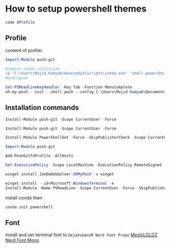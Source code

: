 # How to setup powershell themes
```powershell
code $Profile
```
## Profile
content of profile:
```powershell
Import-Module posh-git

#region conda initialize
(& "C:\Users\Majid.Kamyab\Anaconda3\Scripts\conda.exe" "shell.powershell" "hook") | Out-String | Invoke-Expression
#endregion

Set-PSReadlineKeyHandler -Key Tab -Function MenuComplete
oh-my-posh --init --shell pwsh --config C:\Users\Majid.Kamyab\Documents\agnoster.omp.json | Invoke-Expression
```

## Installation commands
```powershell
Install-Module posh-git -Scope CurrentUser -Force

Install-Module posh-git -Scope CurrentUser -Force

Install-Module PowerShellGet -Force -SkipPublisherCheck -Scope CurrentUser

Import-Module posh-git

Add-PoshGitToProfile -AllHosts

Set-ExecutionPolicy -Scope LocalMachine -ExecutionPolicy RemoteSigned -Force

winget install JanDeDobbeleer.OhMyPosh -s winget

winget install --id=Microsoft.WindowsTerminal -e
Install-Module -Name PSReadLine -Scope CurrentUser -Force -SkipPublisherCheck
```

install conda then
```powershell
conda init powershell
```
## Font
install and set terminal font to `DejaVuSansM Nerd Font Propo`
[MesloLGLDZ Nerd Font Mono](https://github.com/cekrem/dotfiles/blob/master/fonts/Meslo%20LG%20L%20DZ%20Regular%20Nerd%20Font%20Complete%20Mono.otf)


